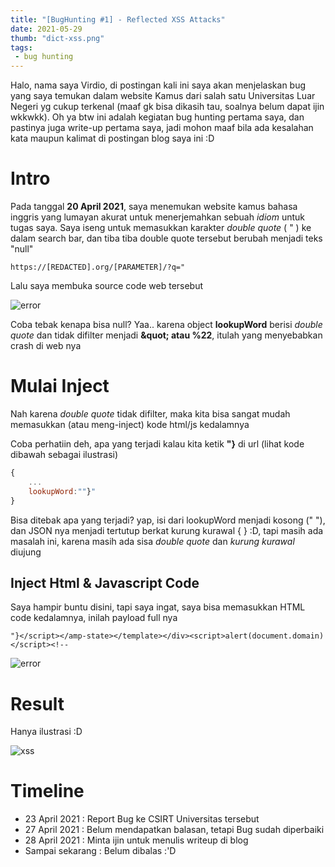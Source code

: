 ```yaml
---
title: "[BugHunting #1] - Reflected XSS Attacks"
date: 2021-05-29
thumb: "dict-xss.png"
tags: 
 - bug hunting
---
```


Halo, nama saya Virdio, di postingan kali ini saya akan menjelaskan bug yang saya temukan dalam website Kamus dari salah satu Universitas Luar Negeri yg cukup terkenal (maaf gk bisa dikasih tau, soalnya belum dapat ijin wkkwkk). Oh ya btw ini adalah kegiatan bug hunting pertama saya, dan pastinya juga write-up pertama saya, jadi mohon maaf bila ada kesalahan kata maupun kalimat di postingan blog saya ini :D

# Intro
Pada tanggal **20 April 2021**, saya menemukan website kamus bahasa inggris yang lumayan akurat untuk menerjemahkan sebuah *idiom* untuk tugas saya. Saya iseng untuk memasukkan karakter *double quote* ( " ) ke dalam search bar, dan tiba tiba double quote tersebut berubah menjadi teks "null"

```
https://[REDACTED].org/[PARAMETER]/?q="
```

Lalu saya membuka source code web tersebut

![error](../assets/img/source_dict.jpg)

Coba tebak kenapa bisa null?
Yaa.. karena object **lookupWord** berisi *double quote* dan tidak difilter menjadi **&amp;quot; atau %22**, itulah yang menyebabkan crash di web nya

# Mulai Inject
Nah karena *double quote* tidak difilter, maka kita bisa sangat mudah memasukkan (atau meng-inject) kode html/js kedalamnya


Coba perhatiin deh, apa yang terjadi kalau kita ketik **"}** di url (lihat kode dibawah sebagai ilustrasi)


```js
{
	...
	lookupWord:""}"
}

```

Bisa ditebak apa yang terjadi? yap, isi dari lookupWord menjadi kosong (" "), dan JSON nya menjadi tertutup berkat kurung kurawal { } :D, tapi masih ada masalah ini, karena masih ada sisa *double quote* dan *kurung kurawal* diujung

## Inject Html & Javascript Code

Saya hampir buntu disini, tapi saya ingat, saya bisa memasukkan HTML code kedalamnya, inilah payload full nya
```
"}</script></amp-state></template></div><script>alert(document.domain)</script><!--
```
![error](../assets/img/payload_dict.jpg)

# Result
Hanya ilustrasi :D

![xss](../assets/img/alert_dict.jpg)

# Timeline

 - 23 April 2021 : Report Bug ke CSIRT Universitas tersebut 
 - 27 April 2021 : Belum mendapatkan balasan, tetapi Bug sudah diperbaiki
 - 28 April 2021 : Minta ijin untuk menulis writeup di blog
 - Sampai sekarang : Belum dibalas :'D





